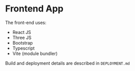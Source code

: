 # Frontend App

The front-end uses:
* React JS
* Three JS
* Bootstrap
* Typescript
* Vite (module bundler)

Build and deployment details are described in `DEPLOYMENT.md`